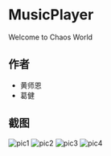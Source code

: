 # MusicPlayer
Welcome to Chaos World
## 作者
* 黄师恩
* 葛健
## 截图
![pic1](https://github.com/Godotcoffee/MusicPlayer/blob/master/screenshot/01.jpg?raw=true)
![pic2](https://github.com/Godotcoffee/MusicPlayer/blob/master/screenshot/02.jpg?raw=true)
![pic3](https://github.com/Godotcoffee/MusicPlayer/blob/master/screenshot/03.jpg?raw=true)
![pic4](https://github.com/Godotcoffee/MusicPlayer/blob/master/screenshot/04.gif?raw=true)